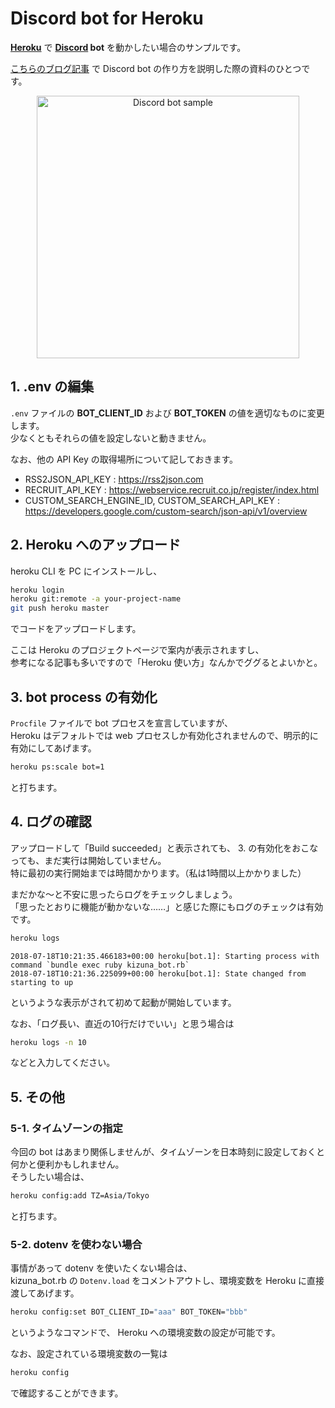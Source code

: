 # Discord bot for Heroku

**[Heroku](https://jp.heroku.com)** で **[Discord](https://discordapp.com) bot** を動かしたい場合のサンプルです。

[こちらのブログ記事](http://nekonenene.hatenablog.com/entry/2018/07/19/061201) で Discord bot の作り方を説明した際の資料のひとつです。

<p align="center">
    <img src="./screenshot_for_readme.png" alt="Discord bot sample" width="auto" height="420rem">
</p>


## 1. .env の編集

`.env` ファイルの **BOT_CLIENT_ID** および **BOT_TOKEN** の値を適切なものに変更します。  
少なくともそれらの値を設定しないと動きません。

なお、他の API Key の取得場所について記しておきます。

* RSS2JSON_API_KEY : https://rss2json.com
* RECRUIT_API_KEY : https://webservice.recruit.co.jp/register/index.html
* CUSTOM_SEARCH_ENGINE_ID, CUSTOM_SEARCH_API_KEY : https://developers.google.com/custom-search/json-api/v1/overview


## 2. Heroku へのアップロード

heroku CLI を PC にインストールし、

```sh
heroku login
heroku git:remote -a your-project-name
git push heroku master
```

でコードをアップロードします。

ここは Heroku のプロジェクトページで案内が表示されますし、  
参考になる記事も多いですので「Heroku 使い方」なんかでググるとよいかと。


## 3. bot process の有効化

`Procfile` ファイルで bot プロセスを宣言していますが、  
Heroku はデフォルトでは web プロセスしか有効化されませんので、明示的に有効にしてあげます。

```sh
heroku ps:scale bot=1
```

と打ちます。


## 4. ログの確認

アップロードして「Build succeeded」と表示されても、 3. の有効化をおこなっても、まだ実行は開始していません。  
特に最初の実行開始までは時間かかります。（私は1時間以上かかりました）

まだかな〜と不安に思ったらログをチェックしましょう。  
「思ったとおりに機能が動かないな……」と感じた際にもログのチェックは有効です。

```sh
heroku logs
```

```
2018-07-18T10:21:35.466183+00:00 heroku[bot.1]: Starting process with command `bundle exec ruby kizuna_bot.rb`
2018-07-18T10:21:36.225099+00:00 heroku[bot.1]: State changed from starting to up
```

というような表示がされて初めて起動が開始しています。

なお、「ログ長い、直近の10行だけでいい」と思う場合は

```sh
heroku logs -n 10
```

などと入力してください。


## 5. その他

### 5-1. タイムゾーンの指定

今回の bot はあまり関係しませんが、タイムゾーンを日本時刻に設定しておくと何かと便利かもしれません。  
そうしたい場合は、

```sh
heroku config:add TZ=Asia/Tokyo
```

と打ちます。

### 5-2. dotenv を使わない場合

事情があって dotenv を使いたくない場合は、  
kizuna_bot.rb の `Dotenv.load` をコメントアウトし、環境変数を Heroku に直接渡してあげます。

```sh
heroku config:set BOT_CLIENT_ID="aaa" BOT_TOKEN="bbb"
```

というようなコマンドで、 Heroku への環境変数の設定が可能です。

なお、設定されている環境変数の一覧は

```sh
heroku config
```

で確認することができます。
